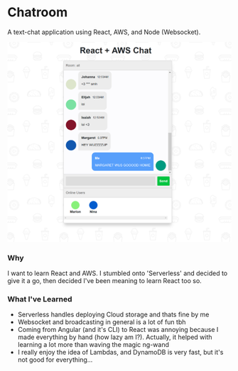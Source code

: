 # Chatroom

A text-chat application using React, AWS, and Node (Websocket).

![Chatroom Image](https://github.com/HamishBrindle/chatroom/blob/master/client/public/img/chatroom-pic.PNG)

### Why

I want to learn React and AWS. I stumbled onto 'Serverless' and decided to give it a go, then decided I've been meaning to learn React too so.

### What I've Learned

* Serverless handles deploying Cloud storage and thats fine by me
* Websocket and broadcasting in general is a lot of fun tbh
* Coming from Angular (and it's CLI) to React was annoying because I made everything by hand (how lazy am I?). Actually, it helped with learning a lot more than waving the magic ng-wand
* I really enjoy the idea of Lambdas, and DynamoDB is very fast, but it's not good for everything...
